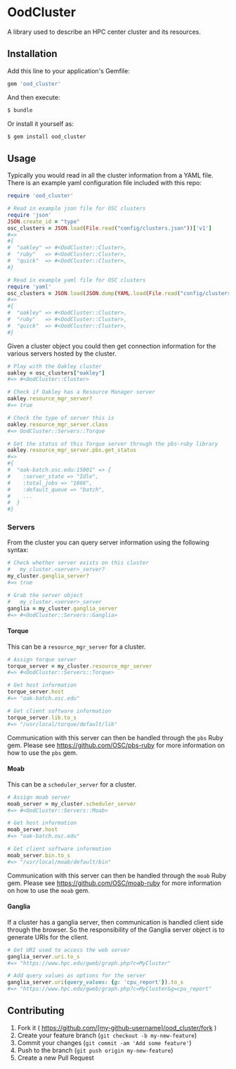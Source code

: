 # OodCluster

A library used to describe an HPC center cluster and its resources.

## Installation

Add this line to your application's Gemfile:

```ruby
gem 'ood_cluster'
```

And then execute:

```sh
$ bundle
```

Or install it yourself as:

```sh
$ gem install ood_cluster
```

## Usage

Typically you would read in all the cluster information from a YAML file. There
is an example yaml configuration file included with this repo:

```ruby
require 'ood_cluster'

# Read in example json file for OSC clusters
require 'json'
JSON.create_id = "type"
osc_clusters = JSON.load(File.read("config/clusters.json"))['v1']
#=>
#{
#  "oakley" => #<OodCluster::Cluster>,
#  "ruby"   => #<OodCluster::Cluster>,
#  "quick"  => #<OodCluster::Cluster>,
#}

# Read in example yaml file for OSC clusters
require 'yaml'
osc_clusters = JSON.load(JSON.dump(YAML.load(File.read("config/clusters.yml"))))['v1']
#=>
#{
#  "oakley" => #<OodCluster::Cluster>,
#  "ruby"   => #<OodCluster::Cluster>,
#  "quick"  => #<OodCluster::Cluster>,
#}
```

Given a cluster object you could then get connection information for the
various servers hosted by the cluster.

```ruby
# Play with the Oakley cluster
oakley = osc_clusters["oakley"]
#=> #<OodCluster::Cluster>

# Check if Oakley has a Resource Manager server
oakley.resource_mgr_server?
#=> true

# Check the type of server this is
oakley.resource_mgr_server.class
#=> OodCluster::Servers::Torque

# Get the status of this Torque server through the pbs-ruby library
oakley.resource_mgr_server.pbs.get_status
#=>
#{
#  "oak-batch.osc.edu:15001" => {
#    :server_state => "Idle",
#    :total_jobs => "1866",
#    :default_queue => "batch",
#    ...
#  }
#}
```

### Servers

From the cluster you can query server information using the following syntax:

```ruby
# Check whether server exists on this cluster
#   my_cluster.<server>_server?
my_cluster.ganglia_server?
#=> true

# Grab the server object
#   my_cluster.<server>_server
ganglia = my_cluster.ganglia_server
#=> #<OodCluster::Servers::Ganglia>
```

#### Torque

This can be a `resource_mgr_server` for a cluster.

```ruby
# Assign torque server
torque_server = my_cluster.resource_mgr_server
#=> #<OodCluster::Servers::Torque>

# Get host information
torque_server.host
#=> "oak-batch.osc.edu"

# Get client software information
torque_server.lib.to_s
#=> "/usr/local/torque/default/lib"
```

Communication with this server can then be handled through the `pbs` Ruby gem.
Please see https://github.com/OSC/pbs-ruby for more information on how to use
the `pbs` gem.

#### Moab

This can be a `scheduler_server` for a cluster.

```ruby
# Assign moab server
moab_server = my_cluster.scheduler_server
#=> #<OodCluster::Servers::Moab>

# Get host information
moab_server.host
#=> "oak-batch.osc.edu"

# Get client software information
moab_server.bin.to_s
#=> "/usr/local/moab/default/bin"
```

Communication with this server can then be handled through the `moab` Ruby gem.
Please see https://github.com/OSC/moab-ruby for more information on how to use
the `moab` gem.

#### Ganglia

If a cluster has a ganglia server, then communication is handled client side
through the browser. So the responsibility of the Ganglia server object is to
generate URIs for the client.

```ruby
# Get URI used to access the web server
ganglia_server.uri.to_s
#=> "https://www.hpc.edu/gweb/graph.php?c=MyCluster"

# Add query values as options for the server
ganglia_server.uri(query_values: {g: 'cpu_report'}).to_s
#=> "https://www.hpc.edu/gweb/graph.php?c=MyCluster&g=cpu_report"
```

## Contributing

1. Fork it ( https://github.com/[my-github-username]/ood_cluster/fork )
2. Create your feature branch (`git checkout -b my-new-feature`)
3. Commit your changes (`git commit -am 'Add some feature'`)
4. Push to the branch (`git push origin my-new-feature`)
5. Create a new Pull Request
